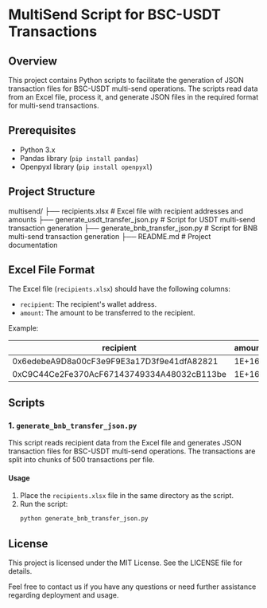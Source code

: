 # MultiSend Script for BSC-USDT Transactions

## Overview

This project contains Python scripts to facilitate the generation of JSON transaction files for BSC-USDT multi-send operations. The scripts read data from an Excel file, process it, and generate JSON files in the required format for multi-send transactions.

## Prerequisites

- Python 3.x
- Pandas library (`pip install pandas`)
- Openpyxl library (`pip install openpyxl`)

## Project Structure

multisend/
├── recipients.xlsx # Excel file with recipient addresses and amounts
├── generate_usdt_transfer_json.py # Script for USDT multi-send transaction generation
├── generate_bnb_transfer_json.py # Script for BNB multi-send transaction generation
├── README.md # Project documentation

## Excel File Format

The Excel file (`recipients.xlsx`) should have the following columns:

- `recipient`: The recipient's wallet address.
- `amount`: The amount to be transferred to the recipient.

Example:

| recipient                                  | amount |
| ------------------------------------------ | ------ |
| 0x6edebeA9D8a00cF3e9F9E3a17D3f9e41dfA82821 | 1E+16  |
| 0xC9C44Ce2Fe370AcF67143749334A48032cB113be | 1E+16  |

## Scripts

### 1. `generate_bnb_transfer_json.py`

This script reads recipient data from the Excel file and generates JSON transaction files for BSC-USDT multi-send operations. The transactions are split into chunks of 500 transactions per file.

#### Usage

1. Place the `recipients.xlsx` file in the same directory as the script.
2. Run the script:
   ```bash
   python generate_bnb_transfer_json.py
   ```

## License

This project is licensed under the MIT License. See the LICENSE file for details.

Feel free to contact us if you have any questions or need further assistance regarding deployment and usage.
